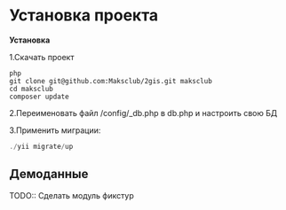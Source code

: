 # Установка проекта

**Установка**

1.Скачать проект
```
php
git clone git@github.com:Maksclub/2gis.git maksclub
cd maksclub
composer update
```
2.Переименовать файл /config/_db.php в db.php и настроить свою БД

3.Применить миграции:
```php
./yii migrate/up
```


## Демоданные
TODO:: Сделать модуль фикстур



